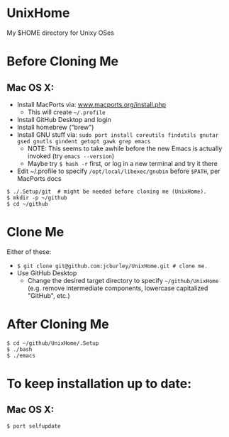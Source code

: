 # UnixHome
My $HOME directory for Unixy OSes

# Before Cloning Me

## Mac OS X:
- Install MacPorts via: www.macports.org/install.php
  - This will create `~/.profile`
- Install GitHub Desktop and login
- Install homebrew ("brew")
- Install GNU stuff via:
    `sudo port install coreutils findutils gnutar gsed gnutls gindent getopt gawk grep emacs`
  - NOTE: This seems to take awhile before the new Emacs is actually invoked (try `emacs --version`)
  - Maybe try `$ hash -r` first, or log in a new terminal and try it there
- Edit ~/.profile to specify `/opt/local/libexec/gnubin` before `$PATH`, per MacPorts docs

```
$ ./.Setup/git  # might be needed before cloning me (UnixHome).
$ mkdir -p ~/github
$ cd ~/github
```

# Clone Me

Either of these:
- `$ git clone git@github.com:jcburley/UnixHome.git # clone me.`
- Use GitHub Desktop
  - Change the desired target directory to specify `~/github/UnixHome` (e.g. remove intermediate components, lowercase capitalized "GitHub", etc.)

# After Cloning Me
```
$ cd ~/github/UnixHome/.Setup
$ ./bash
$ ./emacs
```

# To keep installation up to date:

## Mac OS X:
```
$ port selfupdate
```

